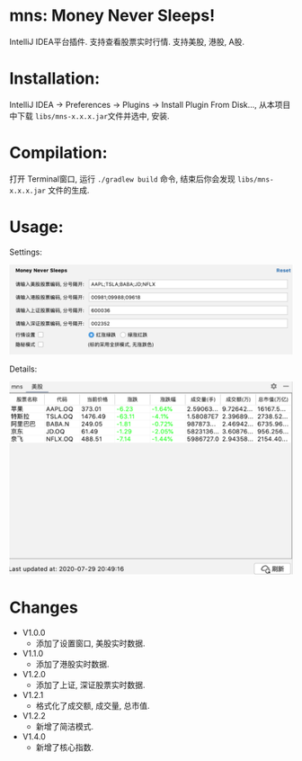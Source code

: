 # mns: Money Never Sleeps!
IntelliJ IDEA平台插件. 支持查看股票实时行情. 支持美股, 港股, A股.

# Installation:
IntelliJ IDEA -> Preferences -> Plugins -> Install Plugin From Disk..., 从本项目中下载 `libs/mns-x.x.x.jar`文件并选中, 安装.

# Compilation:
打开 Terminal窗口, 运行 `./gradlew build` 命令, 结束后你会发现 `libs/mns-x.x.x.jar` 文件的生成.

# Usage:

Settings:

![Setting](/WX20200729-204957@2x.png)

Details:

![Detail](/WX20200729-204933@2x.png)


# Changes
* V1.0.0
  * 添加了设置窗口, 美股实时数据.
* V1.1.0
  * 添加了港股实时数据.
* V1.2.0
  * 添加了上证, 深证股票实时数据.
* V1.2.1
  * 格式化了成交额, 成交量, 总市值.
* V1.2.2
  * 新增了简洁模式.
* V1.4.0
  * 新增了核心指数.
